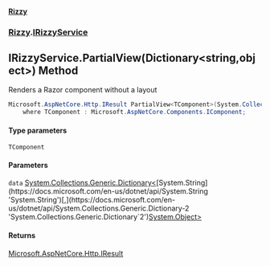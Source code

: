 #### [Rizzy](index.md 'index')
### [Rizzy](Rizzy.md 'Rizzy').[IRizzyService](Rizzy.IRizzyService.md 'Rizzy.IRizzyService')

## IRizzyService.PartialView<TComponent>(Dictionary<string,object>) Method

Renders a Razor component without a layout

```csharp
Microsoft.AspNetCore.Http.IResult PartialView<TComponent>(System.Collections.Generic.Dictionary<string,object?> data)
    where TComponent : Microsoft.AspNetCore.Components.IComponent;
```
#### Type parameters

<a name='Rizzy.IRizzyService.PartialView_TComponent_(System.Collections.Generic.Dictionary_string,object_).TComponent'></a>

`TComponent`
#### Parameters

<a name='Rizzy.IRizzyService.PartialView_TComponent_(System.Collections.Generic.Dictionary_string,object_).data'></a>

`data` [System.Collections.Generic.Dictionary&lt;](https://docs.microsoft.com/en-us/dotnet/api/System.Collections.Generic.Dictionary-2 'System.Collections.Generic.Dictionary`2')[System.String](https://docs.microsoft.com/en-us/dotnet/api/System.String 'System.String')[,](https://docs.microsoft.com/en-us/dotnet/api/System.Collections.Generic.Dictionary-2 'System.Collections.Generic.Dictionary`2')[System.Object](https://docs.microsoft.com/en-us/dotnet/api/System.Object 'System.Object')[&gt;](https://docs.microsoft.com/en-us/dotnet/api/System.Collections.Generic.Dictionary-2 'System.Collections.Generic.Dictionary`2')

#### Returns
[Microsoft.AspNetCore.Http.IResult](https://docs.microsoft.com/en-us/dotnet/api/Microsoft.AspNetCore.Http.IResult 'Microsoft.AspNetCore.Http.IResult')